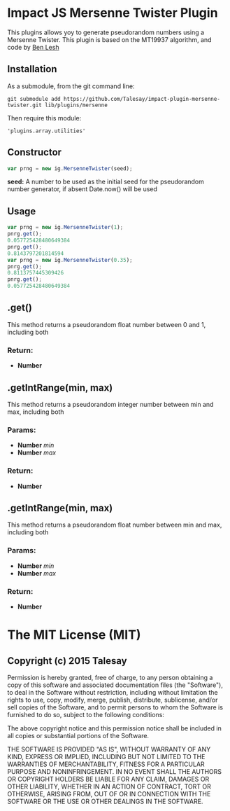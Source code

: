 

<!-- Start twister.js -->

# Impact JS Mersenne Twister Plugin

This plugins allows yoy to generate pseudorandom numbers using a Mersenne Twister.
This plugin is based on the MT19937 algorithm, and code by [Ben Lesh](https://github.com/blesh/mersenne-twister.js)

## Installation

As a submodule, from the git command line:

```
git submodule add https://github.com/Talesay/impact-plugin-mersenne-twister.git lib/plugins/mersenne
``` 

Then require this module:

```
'plugins.array.utilities'
```

## Constructor
```javascript
var prng = new ig.MersenneTwister(seed);
```
__seed:__ A number to be used as the initial seed for the pseudorandom number generator, if absent Date.now() will be used
## Usage
```javascript
var prng = new ig.MersenneTwister(1);
pnrg.get();
0.057725428480649384
pnrg.get();
0.8143797201814594
var prng = new ig.MersenneTwister(0.35);
pnrg.get();
0.8113757445309426
pnrg.get();
0.057725428480649384
```

## .get()

This method returns a pseudorandom float number between 0 and 1, including both

### Return:

* **Number** 

## .getIntRange(min, max)

This method returns a pseudorandom integer number between min and max, including both

### Params:

* **Number** *min* 
* **Number** *max* 

### Return:

* **Number** 

## .getIntRange(min, max)

This method returns a pseudorandom float number between min and max, including both

### Params:

* **Number** *min* 
* **Number** *max* 

### Return:

* **Number** 

# The MIT License (MIT)
## Copyright (c) 2015 Talesay

Permission is hereby granted, free of charge, to any person obtaining a copy
of this software and associated documentation files (the "Software"), to deal
in the Software without restriction, including without limitation the rights
to use, copy, modify, merge, publish, distribute, sublicense, and/or sell
copies of the Software, and to permit persons to whom the Software is
furnished to do so, subject to the following conditions:

The above copyright notice and this permission notice shall be included in all
copies or substantial portions of the Software.

THE SOFTWARE IS PROVIDED "AS IS", WITHOUT WARRANTY OF ANY KIND, EXPRESS OR
IMPLIED, INCLUDING BUT NOT LIMITED TO THE WARRANTIES OF MERCHANTABILITY,
FITNESS FOR A PARTICULAR PURPOSE AND NONINFRINGEMENT. IN NO EVENT SHALL THE
AUTHORS OR COPYRIGHT HOLDERS BE LIABLE FOR ANY CLAIM, DAMAGES OR OTHER
LIABILITY, WHETHER IN AN ACTION OF CONTRACT, TORT OR OTHERWISE, ARISING FROM,
OUT OF OR IN CONNECTION WITH THE SOFTWARE OR THE USE OR OTHER DEALINGS IN THE
SOFTWARE.

<!-- End twister.js -->

